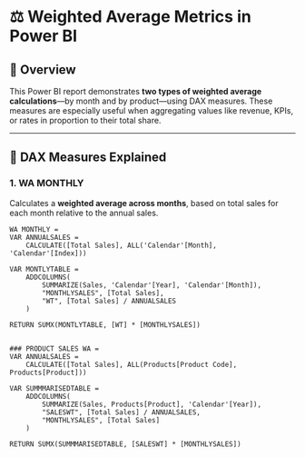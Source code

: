 # ⚖️ Weighted Average Metrics in Power BI

## 📌 Overview
This Power BI report demonstrates **two types of weighted average calculations**—by month and by product—using DAX measures. These measures are especially useful when aggregating values like revenue, KPIs, or rates in proportion to their total share.

---

## 🧠 DAX Measures Explained

### 1. WA MONTHLY
Calculates a **weighted average across months**, based on total sales for each month relative to the annual sales.

```dax
WA MONTHLY = 
VAR ANNUALSALES = 
    CALCULATE([Total Sales], ALL('Calendar'[Month], 'Calendar'[Index]))

VAR MONTLYTABLE = 
    ADDCOLUMNS(
        SUMMARIZE(Sales, 'Calendar'[Year], 'Calendar'[Month]),
        "MONTHLYSALES", [Total Sales],
        "WT", [Total Sales] / ANNUALSALES
    )

RETURN SUMX(MONTLYTABLE, [WT] * [MONTHLYSALES])


### PRODUCT SALES WA = 
VAR ANNUALSALES = 
    CALCULATE([Total Sales], ALL(Products[Product Code], Products[Product]))

VAR SUMMMARISEDTABLE = 
    ADDCOLUMNS(
        SUMMARIZE(Sales, Products[Product], 'Calendar'[Year]),
        "SALESWT", [Total Sales] / ANNUALSALES,
        "MONTHLYSALES", [Total Sales]
    )

RETURN SUMX(SUMMMARISEDTABLE, [SALESWT] * [MONTHLYSALES])
